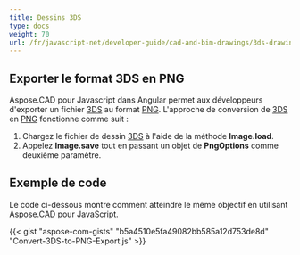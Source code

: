 ```yaml
---
title: Dessins 3DS
type: docs
weight: 70
url: /fr/javascript-net/developer-guide/cad-and-bim-drawings/3ds-drawings/
---
```


## **Exporter le format 3DS en PNG**

Aspose.CAD pour Javascript dans Angular permet aux développeurs d'exporter un fichier [3DS](https://docs.fileformat.com/3d/3ds/) au format [PNG](https://docs.fileformat.com/image/png/). L'approche de conversion de [3DS](https://docs.fileformat.com/3d/3ds/) en [PNG](https://docs.fileformat.com/image/png/) fonctionne comme suit :

1. Chargez le fichier de dessin [3DS](https://docs.fileformat.com/3d/3ds/) à l'aide de la méthode **Image.load**.
1. Appelez **Image.save** tout en passant un objet de **PngOptions** comme deuxième paramètre.

## Exemple de code

Le code ci-dessous montre comment atteindre le même objectif en utilisant Aspose.CAD pour JavaScript.

{{< gist "aspose-com-gists" "b5a4510e5fa49082bb585a12d753de8d" "Convert-3DS-to-PNG-Export.js" >}}
